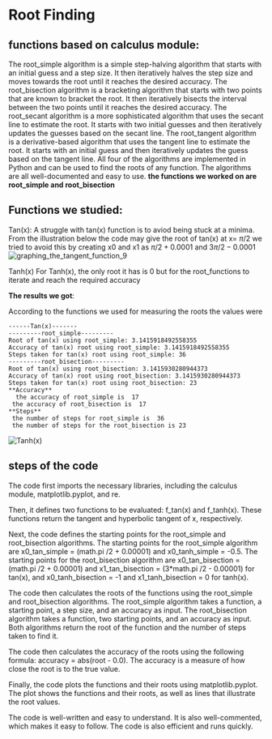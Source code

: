 # Root Finding
## functions based on calculus module:
The root_simple algorithm is a simple step-halving algorithm that starts with an initial guess and a step size. It then iteratively halves the step size and moves towards the root until it reaches the desired accuracy.
The root_bisection algorithm is a bracketing algorithm that starts with two points that are known to bracket the root. It then iteratively bisects the interval between the two points until it reaches the desired accuracy.
The root_secant algorithm is a more sophisticated algorithm that uses the secant line to estimate the root. It starts with two initial guesses and then iteratively updates the guesses based on the secant line.
The root_tangent algorithm is a derivative-based algorithm that uses the tangent line to estimate the root. It starts with an initial guess and then iteratively updates the guess based on the tangent line.
All four of the algorithms are implemented in Python and can be used to find the roots of any function. The algorithms are all well-documented and easy to use.
**the functions we worked on are root_simple and root_bisection**

## Functions we studied:
Tan(x):
A struggle with tan(x) function is to aviod being stuck at a minima. From the illustration below the code may give the root of tan(x) at x= $\pi/2$
we tried to avoid this by creating x0 and x1 as ${\pi/2 + 0.0001}$ and ${3\pi/2 -0.0001}$
![graphing_the_tangent_function_9](https://github.com/yasmensarhan27/23-Homework6G5/assets/38404107/eb9e0ea3-932d-490d-801b-5b27a990175c)

Tanh(x)
For Tanh(x), the only root it has is 0 but for the root_functions to iterate and reach the required accuracy


**The results we got**:



According to the functions we used for measuring the roots the values were 

```
------Tan(x)-------
---------root_simple---------
Root of tan(x) using root_simple: 3.1415918492558355
Accuracy of tan(x) root using root_simple: 3.1415918492558355
Steps taken for tan(x) root using root_simple: 36
---------root_bisection---------
Root of tan(x) using root_bisection: 3.1415930280944373
Accuracy of tan(x) root using root_bisection: 3.1415930280944373
Steps taken for tan(x) root using root_bisection: 23
**Accuracy**
  the accuracy of root_simple is  17 
 the accuracy of root_bisection is  17
**Steps**
 the number of steps for root_simple is  36 
 the number of steps for the root_bisection is 23
```
![Tanh(x)](https://github.com/yasmensarhan27/23-Homework6G5/assets/38404107/24842bb0-1e0c-4131-b385-5669091baa11)

## steps of the code
 The code first imports the necessary libraries, including the calculus module, matplotlib.pyplot, and re.
 
 Then, it defines two functions to be evaluated: f_tan(x) and f_tanh(x). These functions return the tangent and hyperbolic tangent of x, respectively.
 
Next, the code defines the starting points for the root_simple and root_bisection algorithms. The starting points for the root_simple algorithm are x0_tan_simple = (math.pi /2 + 0.00001) and x0_tanh_simple = -0.5.
The starting points for the root_bisection algorithm are x0_tan_bisection = (math.pi /2 + 0.00001) and x1_tan_bisection = (3*math.pi /2 - 0.00001) for tan(x), and x0_tanh_bisection = -1 and x1_tanh_bisection = 0 for tanh(x).

The code then calculates the roots of the functions using the root_simple and root_bisection algorithms. The root_simple algorithm takes a function, a starting point, a step size, and an accuracy as input.
The root_bisection algorithm takes a function, two starting points, and an accuracy as input. Both algorithms return the root of the function and the number of steps taken to find it.

The code then calculates the accuracy of the roots using the following formula: accuracy = abs(root - 0.0). The accuracy is a measure of how close the root is to the true value.

Finally, the code plots the functions and their roots using matplotlib.pyplot. The plot shows the functions and their roots, as well as lines that illustrate the root values.

The code is well-written and easy to understand. It is also well-commented, which makes it easy to follow. The code is also efficient and runs quickly.

